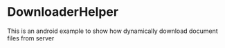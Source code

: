 # DownloaderHelper
This is an android example to show how dynamically download document files from server<br/>

